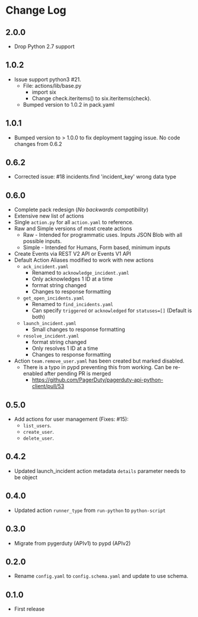 # Change Log

## 2.0.0

* Drop Python 2.7 support

## 1.0.2
- Issue support python3 #21.
  - File: actions/lib/base.py
    - import six
    - Change check.iteritems() to six.iteritems(check).
  - Bumped version to 1.0.2 in pack.yaml

## 1.0.1

- Bumped version to > 1.0.0 to fix deployment tagging issue. No code changes from 0.6.2

## 0.6.2

- Corrected issue: #18 incidents.find 'incident_key' wrong data type

## 0.6.0

- Complete pack redesign (*No backwards compatibility*)
- Extensive new list of actions
- Single `action.py` for all `action.yaml` to reference.
- Raw and Simple versions of most create actions
  - Raw - Intended for programmatic uses. Inputs JSON Blob with all possible inputs.
  - Simple - Intended for Humans, Form based, minimum inputs
- Create Events via REST V2 API or Events V1 API
- Default Action Aliases modified to work with new actions
  - `ack_incident.yaml`
    - Renamed to `acknowledge_incident.yaml`
    - Only acknowledges 1 ID at a time
    - format string changed
    - Changes to response formatting
  - `get_open_incidents.yaml`
    - Renamed to `find_incidents.yaml`
    - Can specify `triggered` or `acknowledged` for `statuses=[]` (Default is both)
  - `launch_incident.yaml`
    - Small changes to response formatting
  - `resolve_incident.yaml`
    - format string changed
    - Only resolves 1 ID at a time
    - Changes to response formatting
- Action `team.remove_user.yaml` has been created but marked disabled.
  - There is a typo in pypd preventing this from working. Can be re-enabled after pending PR is merged
    -  https://github.com/PagerDuty/pagerduty-api-python-client/pull/53

## 0.5.0

- Add actions for user management (Fixes: #15):
  - `list_users`.
  - `create_user`.
  - `delete_user`.

## 0.4.2

- Updated launch_incident action metadata `details` parameter needs to be object

## 0.4.0

- Updated action `runner_type` from `run-python` to `python-script`

## 0.3.0

- Migrate from pygerduty (APIv1) to pypd (APIv2)

## 0.2.0

- Rename `config.yaml` to `config.schema.yaml` and update to use schema.

## 0.1.0

- First release 
